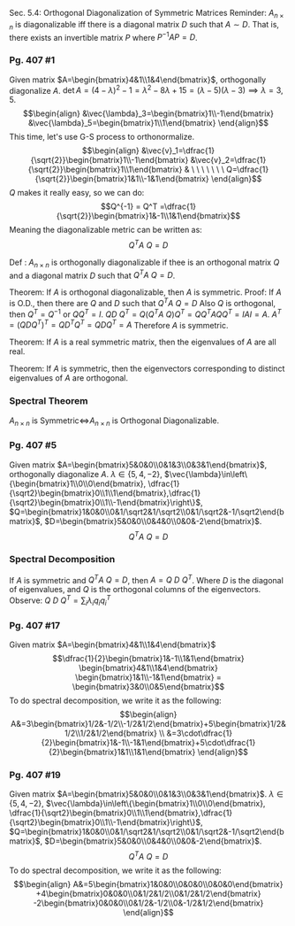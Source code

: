Sec. 5.4: Orthogonal Diagonalization of Symmetric Matrices
Reminder: $A_{n\times n}$ is diagonalizable iff there is a diagonal matrix $D$ such that $A\sim D$.
		That is, there exists an invertible matrix $P$ where $P^{-1}AP=D$.

### Pg. 407 #1
Given matrix $A=\begin{bmatrix}4&1\\1&4\end{bmatrix}$, orthogonally diagonalize $A$.
$\det A = (4-\lambda)^2-1 = \lambda^2-8\lambda+15 = (\lambda-5)(\lambda-3) \implies \lambda = 3,5$.
$$\begin{align}
&\vec{\lambda}_3=\begin{bmatrix}1\\-1\end{bmatrix} &\vec{\lambda}_5=\begin{bmatrix}1\\1\end{bmatrix}
\end{align}$$
This time, let's use G-S process to orthonormalize.
$$\begin{align}
&\vec{v}_1=\dfrac{1}{\sqrt{2}}\begin{bmatrix}1\\-1\end{bmatrix}
&\vec{v}_2=\dfrac{1}{\sqrt{2}}\begin{bmatrix}1\\1\end{bmatrix}
& \ \ \ \ \ \ \ Q=\dfrac{1}{\sqrt{2}}\begin{bmatrix}1&1\\-1&1\end{bmatrix}
\end{align}$$
$Q$ makes it really easy, so we can do:
$$Q^{-1} = Q^T =\dfrac{1}{\sqrt{2}}\begin{bmatrix}1&-1\\1&1\end{bmatrix}$$
Meaning the diagonalizable metric can be written as:
$$Q^T A \ Q = D$$

Def : $A_{n\times n}$ is orthogonally diagonalizable if thee is an orthogonal matrix $Q$ and a diagonal matrix $D$ such that $Q^T A \ Q = D$.

Theorem: If $A$ is orthogonal diagonalizable, then $A$ is symmetric.
Proof: If $A$ is O.D., then there are $Q$ and $D$ such that $Q^T A \ Q = D$
	Also $Q$ is orthogonal, then $Q^T = Q^{-1}$ or $QQ^T=I$.
	$QD\ Q^T = Q(Q^TA\ Q)Q^T = QQ^TAQQ^T = IAI = A$.
	$A^T = (QDQ^T)^T = QD^TQ^T = QDQ^T = A$
	Therefore $A$ is symmetric.

Theorem: If $A$ is a real symmetric matrix, then the eigenvalues of $A$ are all real.

Theorem: If $A$ is symmetric, then the eigenvectors corresponding to distinct eigenvalues of $A$ are orthogonal.

### Spectral Theorem
$A_{n\times n}$ is Symmetric$\iff$$A_{n \times n}$ is Orthogonal Diagonalizable.



### Pg. 407 #5
Given matrix $A=\begin{bmatrix}5&0&0\\0&1&3\\0&3&1\end{bmatrix}$, orthogonally diagonalize $A$.
$\lambda \in \left\{5,4,-2\right\}$, $\vec{\lambda}\in\left\{\begin{bmatrix}1\\0\\0\end{bmatrix}, \dfrac{1}{\sqrt2}\begin{bmatrix}0\\1\\1\end{bmatrix},\dfrac{1}{\sqrt2}\begin{bmatrix}0\\1\\-1\end{bmatrix}\right\}$, $Q=\begin{bmatrix}1&0&0\\0&1/\sqrt2&1/\sqrt2\\0&1/\sqrt2&-1/\sqrt2\end{bmatrix}$, $D=\begin{bmatrix}5&0&0\\0&4&0\\0&0&-2\end{bmatrix}$.
$$Q^T A\ Q = D$$

### Spectral Decomposition
If $A$ is symmetric and $Q^T A\ Q = D$, then $A = Q\ D\ Q^T$.
Where $D$ is the diagonal of eigenvalues, and $Q$ is the orthogonal columns of the eigenvectors.
Observe: $Q\ D\ Q^T = \sum_i \lambda_i q_i q_i^T$


### Pg. 407 #17

Given matrix $A=\begin{bmatrix}4&1\\1&4\end{bmatrix}$
$$\dfrac{1}{2}\begin{bmatrix}1&-1\\1&1\end{bmatrix} \begin{bmatrix}4&1\\1&4\end{bmatrix} \begin{bmatrix}1&1\\-1&1\end{bmatrix} = \begin{bmatrix}3&0\\0&5\end{bmatrix}$$
To do spectral decomposition, we write it as the following:
$$\begin{align}
A&=3\begin{bmatrix}1/2&-1/2\\-1/2&1/2\end{bmatrix}+5\begin{bmatrix}1/2&1/2\\1/2&1/2\end{bmatrix} \\
&=3\cdot\dfrac{1}{2}\begin{bmatrix}1&-1\\-1&1\end{bmatrix}+5\cdot\dfrac{1}{2}\begin{bmatrix}1&1\\1&1\end{bmatrix}
\end{align}$$

### Pg. 407 #19
Given matrix $A=\begin{bmatrix}5&0&0\\0&1&3\\0&3&1\end{bmatrix}$.
$\lambda \in \left\{5,4,-2\right\}$, $\vec{\lambda}\in\left\{\begin{bmatrix}1\\0\\0\end{bmatrix}, \dfrac{1}{\sqrt2}\begin{bmatrix}0\\1\\1\end{bmatrix},\dfrac{1}{\sqrt2}\begin{bmatrix}0\\1\\-1\end{bmatrix}\right\}$, $Q=\begin{bmatrix}1&0&0\\0&1/\sqrt2&1/\sqrt2\\0&1/\sqrt2&-1/\sqrt2\end{bmatrix}$, $D=\begin{bmatrix}5&0&0\\0&4&0\\0&0&-2\end{bmatrix}$.
$$Q^T A\ Q = D$$
To do spectral decomposition, we write it as the following:
$$\begin{align}
A&=5\begin{bmatrix}1&0&0\\0&0&0\\0&0&0\end{bmatrix}
+4\begin{bmatrix}0&0&0\\0&1/2&1/2\\0&1/2&1/2\end{bmatrix}
-2\begin{bmatrix}0&0&0\\0&1/2&-1/2\\0&-1/2&1/2\end{bmatrix}
\end{align}$$
